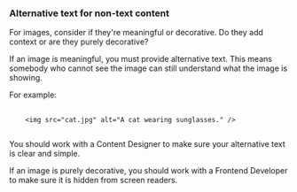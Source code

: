 ### Alternative text for non-text content

For images, consider if they're meaningful or decorative. Do they add context or are they purely decorative?

If an image is meaningful, you must provide alternative text. This means somebody who cannot see the image can still understand what the image is showing.

For example:
<pre>
  <code>
    &lt;img src="cat.jpg" alt="A cat wearing sunglasses." />
  </code>
</pre>
You should work with a Content Designer to make sure your alternative text is clear and simple.

If an image is purely decorative, you should work with a Frontend Developer to make sure it is hidden from screen readers.
